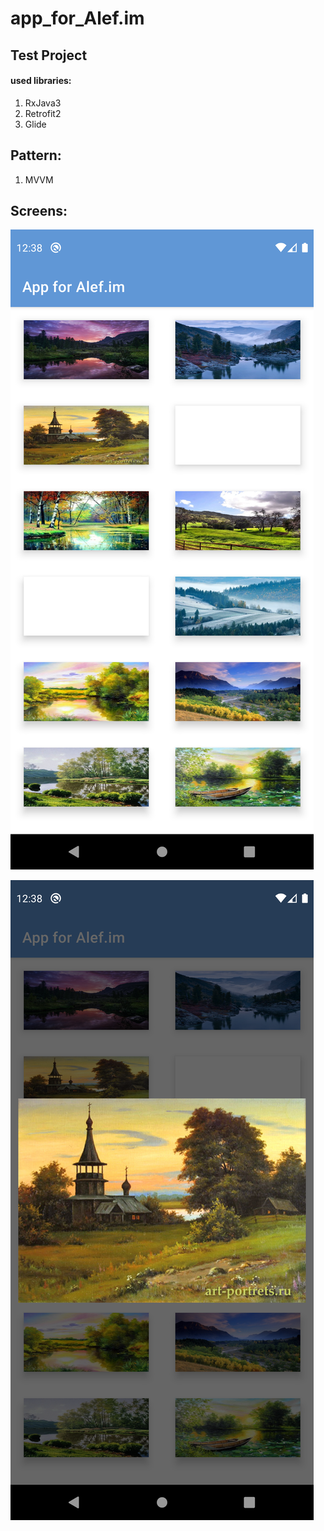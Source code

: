 # app_for_Alef.im

## Test Project

#### used libraries:

1. RxJava3
2. Retrofit2
3. Glide

## Pattern:

1. MVVM

## Screens:
   
![Screenshot_20210405_173835](https://github.com/Mkurbanov/app_for_Alef.im/blob/master/screens/Screenshot_20210405_173835.png)



![Screenshot_20210405_173843](https://github.com/Mkurbanov/app_for_Alef.im/blob/master/screens/Screenshot_20210405_173843.png)

